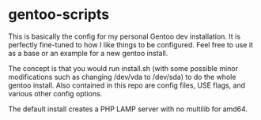 gentoo-scripts
==============

This is basically the config for my personal Gentoo dev installation. It is perfectly fine-tuned to how I like things to be configured. Feel free to use it as a base or an example for a new gentoo install.

The concept is that you would run install.sh (with some possible minor modifications such as changing /dev/vda to /dev/sda) to do the whole gentoo install. Also contained in this repo are config files, USE flags, and various other config options.

The default install creates a PHP LAMP server with no multilib for amd64.

